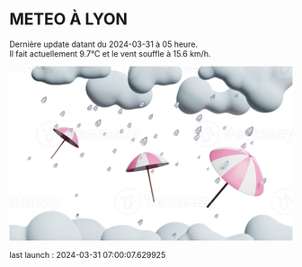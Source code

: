 # METEO À LYON

Dernière update datant du 2024-03-31 à 05 heure.  
Il fait actuellement 9.7°C et le vent souffle à 15.6 km/h.      

![](./.github/rain.png)

last launch : 2024-03-31 07:00:07.629925
